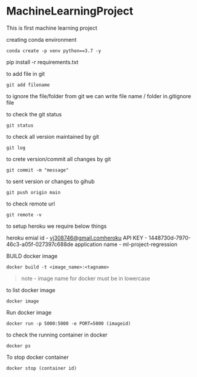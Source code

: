 # MachineLearningProject
This is first machine learning project

creating conda environment
```
conda create -p venv python==3.7 -y

```
pip install -r requirements.txt

to add file in git

```
git add filename
```
to ignore the file/folder from git we can write file name / folder in.gitignore file

to check the git status

```
git status

```

to check all version maintained by git

```
git log
```

to crete version/commit all changes by git

```
git commit -m "message"

```

to sent version or changes to gihub

```
git push origin main
```

to check remote url
```
git remote -v
```
to setup heroku we require below things

heroku emial id - vj308746@gmail.comheroku 
API KEY  - 1448730d-7970-46c3-a05f-027397c688de
application name -  ml-project-regression

BUILD docker image

```
docker build -t <image_name>:<tagname>
```
>note - image name for docker must be in lowercase

to list docker image
```
docker image
```
Run docker image
```
docker run -p 5000:5000 -e PORT=5000 (imageid)
```

to check the running container in docker
```
docker ps
```
To stop docker container
```
docker stop (container id)
```
